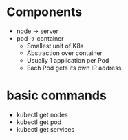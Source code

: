 # Components

- node -> server
- pod -> container
    - Smallest unit of K8s
    - Abstraction over container
    - Usually 1 application per Pod
    - Each Pod gets its own IP address


# basic commands

- kubectl get nodes
- kubectl get pod
- kubectl get services

